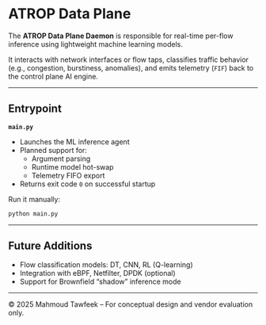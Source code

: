 # ATROP Data Plane

The **ATROP Data Plane Daemon** is responsible for real-time per-flow inference using lightweight machine learning models.

It interacts with network interfaces or flow taps, classifies traffic behavior (e.g., congestion, burstiness, anomalies), and emits telemetry (`FIF`) back to the control plane AI engine.

---

## Entrypoint

**`main.py`**

- Launches the ML inference agent
- Planned support for:
  - Argument parsing
  - Runtime model hot-swap
  - Telemetry FIFO export
- Returns exit code `0` on successful startup

Run it manually:

```bash
python main.py
```

---

## Future Additions

- Flow classification models: DT, CNN, RL (Q-learning)
- Integration with eBPF, Netfilter, DPDK (optional)
- Support for Brownfield “shadow” inference mode

---

© 2025 Mahmoud Tawfeek – For conceptual design and vendor evaluation only.
